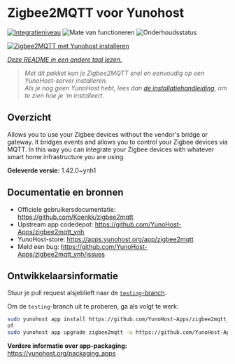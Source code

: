 <!--
NB: Deze README is automatisch gegenereerd door <https://github.com/YunoHost/apps/tree/master/tools/readme_generator>
Hij mag NIET handmatig aangepast worden.
-->

# Zigbee2MQTT voor Yunohost

[![Integratieniveau](https://apps.yunohost.org/badge/integration/zigbee2mqtt)](https://ci-apps.yunohost.org/ci/apps/zigbee2mqtt/)
![Mate van functioneren](https://apps.yunohost.org/badge/state/zigbee2mqtt)
![Onderhoudsstatus](https://apps.yunohost.org/badge/maintained/zigbee2mqtt)

[![Zigbee2MQTT met Yunohost installeren](https://install-app.yunohost.org/install-with-yunohost.svg)](https://install-app.yunohost.org/?app=zigbee2mqtt)

*[Deze README in een andere taal lezen.](./ALL_README.md)*

> *Met dit pakket kun je Zigbee2MQTT snel en eenvoudig op een YunoHost-server installeren.*  
> *Als je nog geen YunoHost hebt, lees dan [de installatiehandleiding](https://yunohost.org/install), om te zien hoe je 'm installeert.*

## Overzicht

Allows you to use your Zigbee devices without the vendor's bridge or gateway. It bridges events and allows you to control your Zigbee devices via MQTT. In this way you can integrate your Zigbee devices with whatever smart home infrastructure you are using. 


**Geleverde versie:** 1.42.0~ynh1
## Documentatie en bronnen

- Officiele gebruikersdocumentatie: <https://github.com/Koenkk/zigbee2mqtt>
- Upstream app codedepot: <https://github.com/YunoHost-Apps/zigbee2mqtt_ynh>
- YunoHost-store: <https://apps.yunohost.org/app/zigbee2mqtt>
- Meld een bug: <https://github.com/YunoHost-Apps/zigbee2mqtt_ynh/issues>

## Ontwikkelaarsinformatie

Stuur je pull request alsjeblieft naar de [`testing`-branch](https://github.com/YunoHost-Apps/zigbee2mqtt_ynh/tree/testing).

Om de `testing`-branch uit te proberen, ga als volgt te werk:

```bash
sudo yunohost app install https://github.com/YunoHost-Apps/zigbee2mqtt_ynh/tree/testing --debug
of
sudo yunohost app upgrade zigbee2mqtt -u https://github.com/YunoHost-Apps/zigbee2mqtt_ynh/tree/testing --debug
```

**Verdere informatie over app-packaging:** <https://yunohost.org/packaging_apps>
